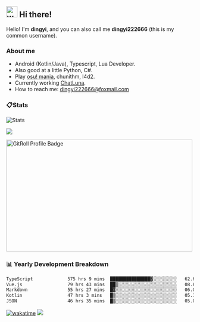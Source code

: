 ## <img alt="wave" src="https://raw.githubusercontent.com/MartinHeinz/MartinHeinz/master/wave.gif" width="30px"> Hi there!

Hello! I'm **dingyi**, and you can also call me **dingyi222666** (this is my common username).

### About me

- Android (Kotlin/Java), Typescript, Lua Developer.
- Also good at a little Python, C#.
- Play [osu! mania](https://osu.ppy.sh/users/29808669), chunithm, l4d2.
- Currently working [ChatLuna](https://github.com/ChatLunaLab).
- How to reach me: [dingyi222666@foxmail.com](mailto:dingyi222666@foxmail.com)

### 📋Stats

![Stats](https://github-readme-stats.vercel.app/api?username=dingyi222666&show_icons=true&icon_color=47A69E&title_color=47A69E&count_private=true)    

![](https://api.githubtrends.io/user/svg/dingyi222666/langs?time_range=one_year&include_private=True&loc_metric=changed&theme=classic)

<a href="https://gitroll.io/profile/uILsSgRUcbEP5MZt3W3atcIvOKBy1" target="_blank"><img  width='500px' height='300px' src="https://gitroll.io/api/badges/profiles/v1/uILsSgRUcbEP5MZt3W3atcIvOKBy1?theme=kawaiiCat" alt="GitRoll Profile Badge"/></a>

### 📊 Yearly Development Breakdown

<!--START_SECTION:waka-->

```txt
TypeScript             575 hrs 9 mins  ███████████████▓░░░░░░░░░   62.67 %
Vue.js                 79 hrs 43 mins  ██▒░░░░░░░░░░░░░░░░░░░░░░   08.69 %
Markdown               55 hrs 27 mins  █▓░░░░░░░░░░░░░░░░░░░░░░░   06.04 %
Kotlin                 47 hrs 3 mins   █▒░░░░░░░░░░░░░░░░░░░░░░░   05.13 %
JSON                   46 hrs 35 mins  █▒░░░░░░░░░░░░░░░░░░░░░░░   05.08 %
```

<!--END_SECTION:waka-->

[![wakatime](https://wakatime.com/badge/user/1e2214c3-b9c7-4bf8-94e7-d9d08f7c4254.svg)](https://wakatime.com/@1e2214c3-b9c7-4bf8-94e7-d9d08f7c4254) ![](https://komarev.com/ghpvc/?username=dingyi222666)
